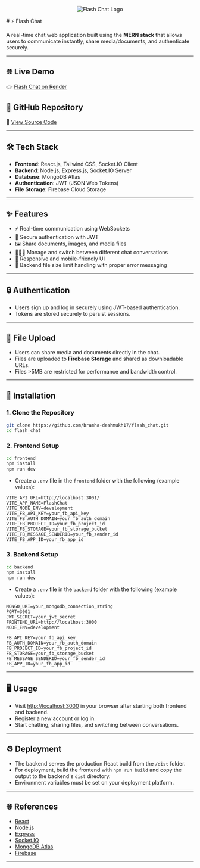 <p align="center">
  <img src="https://firebasestorage.googleapis.com/v0/b/flash-chat-e08f7.firebasestorage.app/o/logo.png?alt=media&token=083e8077-4533-4ed7-99fa-b500efd06572" alt="Flash Chat Logo" />
</p>
# ⚡ Flash Chat

A real-time chat web application built using the **MERN stack** that allows users to communicate instantly, share media/documents, and authenticate securely.

---

## 🌐 Live Demo

👉 [Flash Chat on Render](https://flash-chat-9dt7.onrender.com)

## 📂 GitHub Repository

🔗 [View Source Code](https://github.com/bramha-deshmukh17/flash_chat)

---

## 🛠️ Tech Stack

- **Frontend**: React.js, Tailwind CSS, Socket.IO Client  
- **Backend**: Node.js, Express.js, Socket.IO Server  
- **Database**: MongoDB Atlas  
- **Authentication**: JWT (JSON Web Tokens)  
- **File Storage**: Firebase Cloud Storage

---

## ✨ Features

- ⚡ Real-time communication using WebSockets
- 🔐 Secure authentication with JWT
- 🖼️ Share documents, images, and media files
- 🧑‍🤝‍🧑 Manage and switch between different chat conversations
- 📲 Responsive and mobile-friendly UI
- 🧾 Backend file size limit handling with proper error messaging

---

## 🔒 Authentication

- Users sign up and log in securely using JWT-based authentication.
- Tokens are stored securely to persist sessions.

---

## 📁 File Upload

- Users can share media and documents directly in the chat.
- Files are uploaded to **Firebase Storage** and shared as downloadable URLs.
- Files >5MB are restricted for performance and bandwidth control.

---

## 🧪 Installation

### 1. **Clone the Repository**

```bash
git clone https://github.com/bramha-deshmukh17/flash_chat.git
cd flash_chat
```

### 2. **Frontend Setup**

```bash
cd frontend
npm install
npm run dev
```

- Create a `.env` file in the `frontend` folder with the following (example values):

```env
VITE_API_URL=http://localhost:3001/
VITE_APP_NAME=FlashChat
VITE_NODE_ENV=development
VITE_FB_API_KEY=your_fb_api_key
VITE_FB_AUTH_DOMAIN=your_fb_auth_domain
VITE_FB_PROJECT_ID=your_fb_project_id
VITE_FB_STORAGE=your_fb_storage_bucket
VITE_FB_MESSAGE_SENDERID=your_fb_sender_id
VITE_FB_APP_ID=your_fb_app_id
```

### 3. **Backend Setup**

```bash
cd backend
npm install
npm run dev
```

- Create a `.env` file in the `backend` folder with the following (example values):

```env
MONGO_URI=your_mongodb_connection_string
PORT=3001
JWT_SECRET=your_jwt_secret
FRONTEND_URL=http://localhost:3000
NODE_ENV=development

FB_API_KEY=your_fb_api_key
FB_AUTH_DOMAIN=your_fb_auth_domain
FB_PROJECT_ID=your_fb_project_id
FB_STORAGE=your_fb_storage_bucket
FB_MESSAGE_SENDERID=your_fb_sender_id
FB_APP_ID=your_fb_app_id
```

---

## 🖥️ Usage

- Visit [http://localhost:3000](http://localhost:3000) in your browser after starting both frontend and backend.
- Register a new account or log in.
- Start chatting, sharing files, and switching between conversations.

---

## ⚙️ Deployment

- The backend serves the production React build from the `/dist` folder.
- For deployment, build the frontend with `npm run build` and copy the output to the backend's `dist` directory.
- Environment variables must be set on your deployment platform.

---

## 🌐 References

- [React](https://react.dev/)
- [Node.js](https://nodejs.org/)
- [Express](https://expressjs.com/)
- [Socket.IO](https://socket.io/)
- [MongoDB Atlas](https://www.mongodb.com/cloud/atlas)
- [Firebase](https://firebase.google.com/)

---
